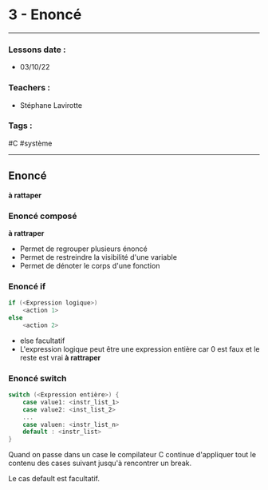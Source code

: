# 3 - Enoncé
---
### Lessons date :
- 03/10/22

### Teachers :
- Stéphane Lavirotte

### Tags :
#C #système

---

## Enoncé

**à rattaper**

### Enoncé composé

**à rattraper**
- Permet de regrouper plusieurs énoncé
- Permet de restreindre la visibilité d'une variable
- Permet de dénoter le corps d'une fonction

### Enoncé if
```C
if (<Expression logique>)
	<action 1>
else
	<action 2>
```
- else facultatif
- L'expression logique peut être une expression entière car 0 est faux et le reste est vrai
**à rattraper**

### Enoncé switch
```C
switch (<Expression entière>) {
	case value1: <instr_list_1>
	case value2: <inst_list_2>
	...
	case valuen: <instr_list_n>
	default : <instr_list>
}
```
Quand on passe dans un case le compilateur C continue d'appliquer tout le contenu des cases suivant jusqu'à rencontrer un break.

Le cas default est facultatif.



